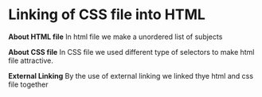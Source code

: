 # Linking of CSS file into HTML

**About HTML file**
In html file we make a unordered list of subjects

**About CSS file**
In CSS file we used different type of selectors to make html file attractive.

**External Linking**
By the use of external linking we linked thye html and css file together

